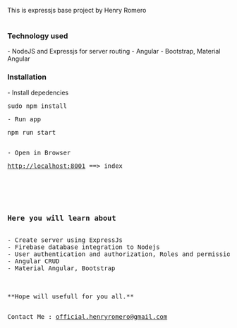 This is expressjs base project by Henry Romero</br></br>

<h3>Technology used</h3>
- NodeJS and Expressjs for server routing
- Angular
- Bootstrap, Material Angular

<br/>
<h3>Installation</h3>
- Install depedencies
<pre>
sudo npm install
</pre>
<pre>
- Run app
<pre>
npm run start
</pre>
- Open in Browser
<pre>
<a href="http://localhost:8001">http://localhost:8001</a> ==> index
</pre>

<br/>
<h3>Here you will learn about</h3>
- Create server using ExpressJs
- Firebase database integration to Nodejs
- User authentication and authorization, Roles and permissions
- Angular CRUD
- Material Angular, Bootstrap

</br>
**Hope will usefull for you all.**

Contact Me :
official.henryromero@gmail.com

